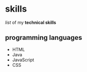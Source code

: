# skills
 _list_ of my **technical skills**
## programming languages
 - HTML
 - Java
- JavaScript
 - CSS
